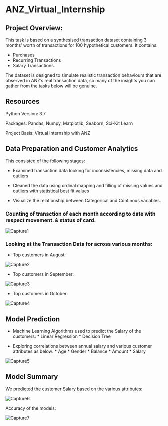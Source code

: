 # ANZ_Virtual_Internship

## Project Overview:

This task is based on a synthesised transaction dataset containing 3 months’ worth of transactions for 100 hypothetical customers. It contains: 

* Purchases 
* Recurring Transactions 
* Salary Transactions.

The dataset is designed to simulate realistic transaction behaviours that are observed in ANZ’s real transaction data, so many of the insights you can gather from the tasks below will be genuine.

## Resources
Python Version: 3.7

Packages: Pandas, Numpy, Matplotlib, Seaborn, Sci-Kit Learn

Project Basis: Virtual Internship with ANZ


## Data Preparation and Customer Analytics

This consisted of the following stages:

* Examined transaction data looking for inconsistencies, missing data and outliers

* Cleaned the data using ordinal mapping and filling of missing values and outliers with statistical best fit values

* Visualize the relationship between Categorical and Continous variables.

### Counting of transction of each month according to date with respect movement. & status of card.

![Capture1](https://user-images.githubusercontent.com/85448559/126024944-faaf0254-ef93-4426-bac8-49352f0c0cb9.JPG)

### Looking at the Transaction Data for across various months:

* Top customers in August:

![Capture2](https://user-images.githubusercontent.com/85448559/126025012-082c6983-5543-46aa-9e08-7458745afdc3.JPG)

* Top customers in September:

![Capture3](https://user-images.githubusercontent.com/85448559/126025028-18fd6677-9703-4ee3-832b-976a32abf48c.JPG)

* Top customers in October:

![Capture4](https://user-images.githubusercontent.com/85448559/126025049-c1d9493a-1a11-4652-ae80-a5511cef8450.JPG)


## Model Prediction

* Machine Learning Algorithms used to predict the Salary of the customers:
      * Linear Regression
      * Decision Tree

* Exploring correlations between annual salary and various customer attributes as below:
      * Age
      * Gender
      * Balance 
      * Amount
      * Salary

![Capture5](https://user-images.githubusercontent.com/85448559/126025355-1cd1dc19-3886-4b56-a555-55c9a5fa5185.JPG)

## Model Summary

We predicted the customer Salary based on the various attributes:

![Capture6](https://user-images.githubusercontent.com/85448559/126025447-3d3f8ccc-5022-42a1-aac4-6c856660b22e.JPG)

Accuracy of the models:

![Capture7](https://user-images.githubusercontent.com/85448559/126025461-6a17f5bf-cf6c-4550-820a-1a53b47d0dec.JPG)







